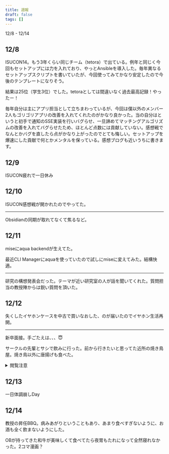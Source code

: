 ```yaml
---
title: 週報
draft: false
tags: []
---
```

12/8 - 12/14

## 12/8

ISUCON14。もう3年くらい同じチーム（tetora）で出ている。例年と同じく今回もセットアップには力を入れており、やっとAnsibleを導入した。毎年異なるセットアップスクリプトを書いていたが、今回使ってみてかなり安定したので今後のテンプレートになりそう。

結果は25位（学生3位）でした。tetoraとしては間違いなく過去最高記録！やったー！

毎年自分は主にアプリ担当として立ちまわっているが、今回は僕以外のメンバー2人もゴリゴリアプリの改善を入れてくれたのがかなり良かった。当の自分はというと初手で通知のSSE実装を行いバグらせ、一旦諦めてマッチングアルゴリズムの改善を入れてバグらせたため、ほとんど点数には貢献していない。感想戦でなんとかバグを直したら点がかなり上がったのでとても悔しい。セットアップを爆速にした貢献で何とかメンタルを保っている。感想ブログも近いうちに書きます。

## 12/9

ISUCON疲れで一日休み

## 12/10

ISUCON感想戦が開かれたのでやってた。

---

Obsidianの同期が取れてなくて焦るなど。

## 12/11

miseにaqua backendが生えてた。

最近CLI Managerにaquaを使っていたので試しにmiseに変えてみた。結構快適。

---

研究の構想発表会だった。テーマが近い研究室の人が話を聞いてくれた。質問担当の教授陣からは鋭い質問を頂いた。

## 12/12

失くしたイヤホンケースを中古で買いなおした、のが届いたのでイヤホン生活再開。

---

新卒面接。手ごたえは、、、😇


サークルの先輩とサシで飲みに行った。前から行きたいと思ってた近所の焼き鳥屋。焼き鳥以外に唐揚げも食べた。

<details>
<summary>閲覧注意</summary>

とても美味しかったが、脂がやばかったのか酒が回ったのか終盤で吐いてしまい、店・先輩・その他客に大謝罪。終わってるムードで店を出た。本当にすみません...

それが原因か次の日に39度の熱を出しぶっ倒れていた。

</details>

## 12/13

一日体調崩しDay

## 12/14

教授の昇任BBQ。病みあがりということもあり、あまり食べすぎないように、お酒も全く飲まないようにした。

OBが持ってきた和牛が美味しくて食べてたら夜胃もたれになって全然寝れなかった。2コマ漫画？
